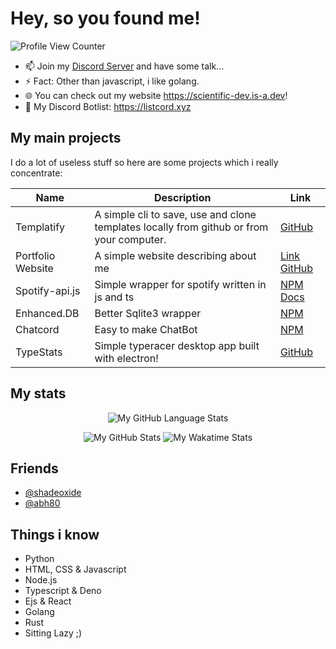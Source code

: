 # Hey, so you found me!

![Profile View Counter](https://komarev.com/ghpvc/?username=scientific-dev&style=flat-square)

- 📫 Join my [Discord Server](https://discord.gg/FrduEZd) and have some talk...
- ⚡ Fact: Other than javascript, i like golang.
- 🌐 You can check out my website https://scientific-dev.is-a.dev!
- 📰 My Discord Botlist: https://listcord.xyz

## My main projects

I do a lot of useless stuff so here are some projects which i really concentrate:

| Name | Description | Link |
|------|------|-----------|
| Templatify | A simple cli to save, use and clone templates locally from github or from your computer. | [GitHub](https://github.com/scientific-dev/templatify) |
| Portfolio Website | A simple website describing about me | [Link](https://scientific-dev.is-a.dev) [GitHub](https://github.com/scientific-dev/portfolio) |
| Spotify-api.js | Simple wrapper for spotify written in js and ts | [NPM](https://npmjs.com/package/spotify-api.js) [Docs](https://spotify-api.js.org) |
| Enhanced.DB | Better Sqlite3 wrapper | [NPM](https://www.npmjs.com/package/enhanced.db) |
| Chatcord | Easy to make ChatBot | [NPM](https://www.npmjs.com/package/chatcord) |
| TypeStats | Simple typeracer desktop app built with electron! | [GitHub](https://github.com/scientific-dev/Typestats) |

## My stats

<div align="center">

![My GitHub Language Stats](https://github-readme-stats.vercel.app/api/top-langs/?username=scientific-dev&theme=gruvbox&layout=compact)
  
![My GitHub Stats](https://github-readme-stats.vercel.app/api?username=scientific-dev&count_private=true&show_icons=true&theme=gruvbox)
![My Wakatime Stats](https://github-readme-stats.vercel.app/api/wakatime?username=scientificdev&theme=gruvbox&layout=compact&langs_count=8)

</div>

## Friends
- [@shadeoxide](https://github.com/shadeoxide)
- [@abh80](https://github.com/abh80)

## Things i know

- Python
- HTML, CSS & Javascript
- Node.js
- Typescript & Deno
- Ejs & React
- Golang
- Rust
- Sitting Lazy ;)
